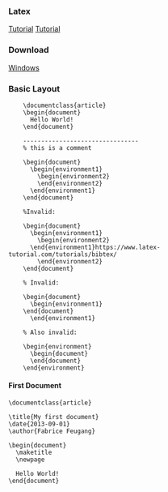 ### Latex
[Tutorial](https://www.latex-tutorial.com/tutorials/)
[Tutorial](https://www.latex-tutorial.com/tutorials/bibtex/)

### Download 

[Windows](https://miktex.org/download/ctan/systems/win32/miktex/setup/basic-miktex-2.9.6520-x64.exe)

### Basic Layout
        \documentclass{article}
        \begin{document}
          Hello World!
        \end{document} 
        
        --------------------------------
        % this is a comment
        
        \begin{document}
          \begin{environment1}
            \begin{environment2}
            \end{environment2}
          \end{environment1}
        \end{document}
        
        %Invalid:
        
        \begin{document}
          \begin{environment1}
            \begin{environment2}
          \end{environment1}https://www.latex-tutorial.com/tutorials/bibtex/
            \end{environment2}
        \end{document}
        
        % Invalid:
        
        \begin{document}
          \begin{environment1}
        \end{document}
          \end{environment1}
        
        % Also invalid:
        
        \begin{environment}
          \begin{document}
          \end{document}
        \end{environment}

#### First Document
    \documentclass{article}
    
    \title{My first document}
    \date{2013-09-01}
    \author{Fabrice Feugang}
    
    \begin{document}
      \maketitle
      \newpage
    
      Hello World!
    \end{document}